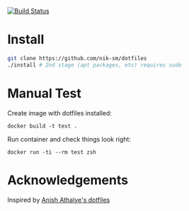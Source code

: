 [![Build Status](https://travis-ci.com/nik-sm/dotfiles.svg?branch=master)](https://travis-ci.com/nik-sm/dotfiles)

# Install

```bash
git clone https://github.com/nik-sm/dotfiles
./install # 2nd stage (apt packages, etc) requires sudo
```

# Manual Test

Create image with dotfiles installed:
```
docker build -t test .
```

Run container and check things look right:
```
docker run -ti --rm test zsh
```

# Acknowledgements

Inspired by [Anish Athalye's dotfiles](https://github.com/anishathalye/dotfiles)
